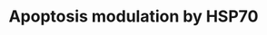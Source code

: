 ---
annotations:
- id: PW:0000009
  parent: regulatory pathway
  type: Pathway Ontology
  value: apoptotic cell death pathway
authors:
- MaintBot
- Mkutmon
- Khanspers
- Eweitz
description: This pathway summarizes the various ways by which HSP70 proteins can
  inhibit apoptosis.
last-edited: 2021-05-16
organisms:
- Gallus gallus
redirect_from:
- /index.php/Pathway:WP843
- /instance/WP843
revision: null
schema-jsonld:
- '@context': https://schema.org/
  '@id': https://wikipathways.github.io/pathways/WP843.html
  '@type': Dataset
  creator:
    '@type': Organization
    name: WikiPathways
  description: This pathway summarizes the various ways by which HSP70 proteins can
    inhibit apoptosis.
  keywords:
  - AIFM1
  - APAF1
  - BID
  - CASP2
  - CASP3
  - CASP6
  - CASP7
  - CASP8
  - CASP9
  - CYCS
  - FADD
  - FAS
  - HSPA1A
  - MAP3K1
  - MAPK10
  - NFKB1
  - RIPK1
  - TNFRSF1A
  license: CC0
  name: Apoptosis modulation by HSP70
seo: CreativeWork
title: Apoptosis modulation by HSP70
wpid: WP843
---